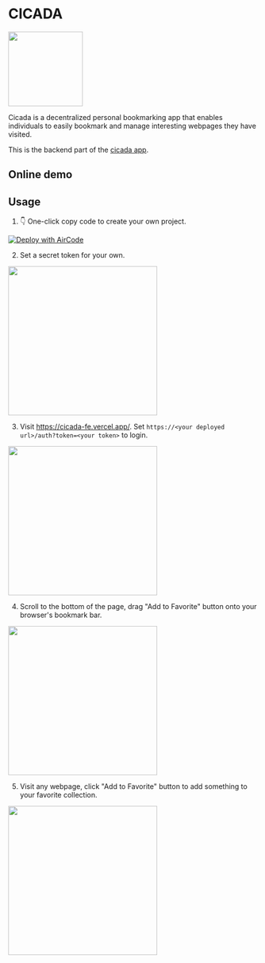 # CICADA

<img src="https://pkxfpp.hk.aircodecdn.com/noun-origami-cicada-1572394.1690266256879_gbh9itgdkn.svg" width="150">

Cicada is a decentralized personal bookmarking app that enables individuals to easily bookmark and manage interesting webpages they have visited.

This is the backend part of the [cicada app](https://github.com/cicada-labs/cicada).

## Online demo



## Usage

1. 👇 One-click copy code to create your own project.

[![Deploy with AirCode](https://aircode.io/aircode-deploy-button.svg)](https://aircode.io/dashboard?owner=AirCodeLabs&repo=aircode&branch=main&path=examples%2Fcicada&appname=cicada)

2. Set a secret token for your own.

<img src="https://aircode-yvo.b-cdn.net/resource/1691662518944-odfw4zuulq.jpg" width="300">

3. Visit https://cicada-fe.vercel.app/. Set `https://<your deployed url>/auth?token=<your token>` to login.

<img src="https://aircode-yvo.b-cdn.net/resource/1691662657282-5k7zhkf3d9.jpg" width="300">

4. Scroll to the bottom of the page, drag "Add to Favorite" button onto your browser's bookmark bar.

<img src="https://aircode-yvo.b-cdn.net/resource/1691662783617-htgs1ft72ob.jpg" width="300">

5. Visit any webpage, click "Add to Favorite" button to add something to your favorite collection.

<img src="https://aircode-yvo.b-cdn.net/resource/1-rwlaryuibhl.jpg" width="300">
